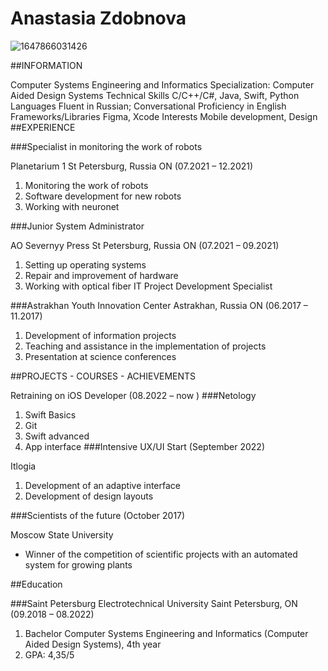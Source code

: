 # Anastasia Zdobnova
![1647866031426](img/1647866031426)

##INFORMATION

Computer Systems Engineering and Informatics
Specialization: Computer Aided Design Systems
Technical Skills C/C++/C#, Java, Swift, Python
Languages Fluent in Russian; Conversational Proficiency in English
Frameworks/Libraries Figma, Xcode
Interests Mobile development, Design
##EXPERIENCE

###Specialist in monitoring the work of robots

Planetarium 1 St Petersburg, Russia ON (07.2021 – 12.2021)
1. Monitoring the work of robots
2. Software development for new robots
3. Working with neuronet

###Junior System Administrator

AO Severnyy Press St Petersburg, Russia ON (07.2021 – 09.2021)
1. Setting up operating systems
2. Repair and improvement of hardware
3. Working with optical fiber
IT Project Development Specialist

###Astrakhan Youth Innovation Center Astrakhan, Russia ON (06.2017 – 11.2017)

1. Development of information projects
2. Teaching and assistance in the implementation of projects
3. Presentation at science conferences

##PROJECTS - COURSES - ACHIEVEMENTS

Retraining on iOS Developer (08.2022 – now )
###Netology

1) Swift Basics
2) Git
3) Swift advanced
4) App interface
###Intensive UX/UI Start (September 2022)

Itlogia
1) Development of an adaptive interface
2) Development of design layouts

###Scientists of the future (October 2017)

Moscow State University
- Winner of the competition of scientific projects with an automated system for growing plants

##Education

###Saint Petersburg Electrotechnical University Saint Petersburg, ON (09.2018 – 08.2022)

1) Bachelor Computer Systems Engineering and Informatics (Computer Aided Design Systems), 4th year
2) GPA: 4,35/5
